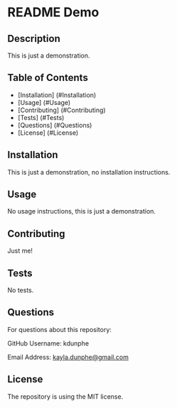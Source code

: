 # README Demo
  ## Description
  This is just a demonstration.

  ## Table of Contents
  * [Installation] (#Installation)
  * [Usage] (#Usage)
  * [Contributing] (#Contributing)
  * [Tests] (#Tests)
  * [Questions] (#Questions)
  * [License] (#License)


  ## Installation
  This is just a demonstration, no installation instructions.

  ## Usage
  No usage instructions, this is just a demonstration.


  ## Contributing
  Just me!


  ## Tests
  No tests.


  ## Questions
  For questions about this repository: 

  GitHub Username: kdunphe

  Email Address: kayla.dunphe@gmail.com



  ## License
  The repository is using the MIT license.

